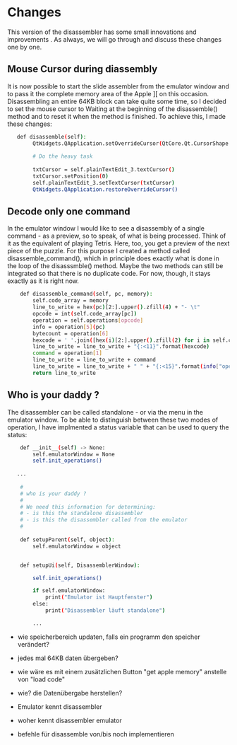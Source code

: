 # Changes
This version of the disassembler has some small innovations and improvements . As always, we will go through and discuss these changes one by one.

## Mouse Cursor during diassembly
It is now possible to start the slide assembler from the emulator window and to pass it the complete memory area of the Apple ][ on this occasion. Disassembling an entire 64KB block can take quite some time, so I decided to set the mouse cursor to Waiting at the beginning of the disassemble() method and to reset it when the method is finished. To achieve this, I made these changes:

```bash
   def disassemble(self):
        QtWidgets.QApplication.setOverrideCursor(QtCore.Qt.CursorShape.WaitCursor)
        
        # Do the heavy task
        
        txtCursor = self.plainTextEdit_3.textCursor()
        txtCursor.setPosition(0)
        self.plainTextEdit_3.setTextCursor(txtCursor)
        QtWidgets.QApplication.restoreOverrideCursor()
```

## Decode only one command
In the emulator window I would like to see a disassembly of a single command - as a preview, so to speak, of what is being processed. Think of it as the equivalent of playing Tetris. Here, too, you get a preview of the next piece of the puzzle. For this purpose I created a method called disassemble_command(), which in principle does exactly what is done in the loop of the disasssmble() method. Maybe the two methods can still be integrated so that there is no duplicate code. For now, though, it stays exactly as it is right now.

```bash
    def disassemble_command(self, pc, memory):
        self.code_array = memory
        line_to_write = hex(pc)[2:].upper().zfill(4) + "- \t"
        opcode = int(self.code_array[pc])
        operation = self.operations[opcode]
        info = operation[5](pc)
        bytecount = operation[6]
        hexcode = ' '.join([hex(i)[2:].upper().zfill(2) for i in self.code_array[pc:pc+bytecount]]) 
        line_to_write = line_to_write + "{:<11}".format(hexcode)
        command = operation[1]
        line_to_write = line_to_write + command                
        line_to_write = line_to_write + " " + "{:<15}".format(info["operand"])                
        return line_to_write
```

## Who is your daddy ?
The disassembler can be called standalone - or via the menu in the emulator window. To be able to distinguish between these two modes of operation, I have implmented a status variable that can be used to query the status:

```bash
    def __init__(self) -> None:
        self.emulatorWindow = None
        self.init_operations()
   
   ...
   
    #
    # who is your daddy ? 
    #
    # We need this information for determining:
    # - is this the standalone disassembler
    # - is this the disassembler called from the emulator
    # 
     
    def setupParent(self, object):
        self.emulatorWindow = object


    def setupUi(self, DisassemblerWindow):

        self.init_operations()

        if self.emulatorWindow:
            print("Emulator ist Hauptfenster")
        else:
            print("Disassembler läuft standalone")

        ...
```


- wie speicherbereich updaten, falls ein programm den speicher verändert?
- jedes mal 64KB daten übergeben?

- wie wäre es mit einem zusätzlichen Button "get apple memory" anstelle von "load code"
- wie? die Datenübergabe herstellen?
- Emulator kennt disassembler
- woher kennt disassembler emulator

- befehle für disassemble von/bis noch implementieren
 
